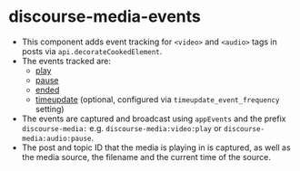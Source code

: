 # discourse-media-events

* This component adds event tracking for `<video>` and `<audio>` tags in posts via `api.decorateCookedElement`.
* The events tracked are:
  * [play](https://developer.mozilla.org/en-US/docs/Web/API/HTMLMediaElement/play_event)
  * [pause](https://developer.mozilla.org/en-US/docs/Web/API/HTMLMediaElement/pause_event)
  * [ended](https://developer.mozilla.org/en-US/docs/Web/API/HTMLMediaElement/ended_event)
  * [timeupdate](https://developer.mozilla.org/en-US/docs/Web/API/HTMLMediaElement/timeupdate_event) (optional, configured via `timeupdate_event_frequency` setting)
* The events are captured and broadcast using `appEvents` and the prefix `discourse-media:` e.g. `discourse-media:video:play` or `discourse-media:audio:pause`.
* The post and topic ID that the media is playing in is captured, as well as the media source, the filename and the current time of the source.

